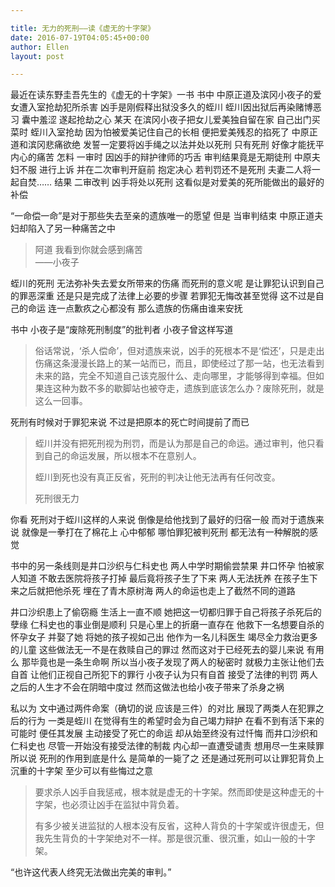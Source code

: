 ```yaml
---

title: 无力的死刑——读《虚无的十字架》
date: 2016-07-19T04:05:45+00:00
author: Ellen
layout: post

---
```

最近在读东野圭吾先生的《虚无的十字架》一书 书中 中原正道及滨冈小夜子的爱女遭入室抢劫犯所杀害 凶手是刚假释出狱没多久的蛭川 蛭川因出狱后再染赌博恶习 囊中羞涩 遂起抢劫之心 某天 在滨冈小夜子把女儿爱美独自留在家 自己出门买菜时 蛭川入室抢劫 因为怕被爱美记住自己的长相 便把爱美残忍的掐死了<!--more--> 中原正道和滨冈悲痛欲绝 发誓一定要将凶手绳之以法并处以死刑 只有死刑 好像才能抚平内心的痛苦 怎料 一审时 因凶手的辩护律师的巧舌 审判结果竟是无期徒刑 中原夫妇不服 进行上诉 并在二次审判开庭前 抱定决心 若判罚还不是死刑 夫妻二人将一起自焚…… 结果 二审改判 凶手将处以死刑 这看似是对爱美的死所能做出的最好的补偿

“一命偿一命”是对于那些失去至亲的遗族唯一的愿望 但是 当审判结束 中原正道夫妇却陷入了另一种痛苦之中

> 阿道 我看到你就会感到痛苦  
  ——小夜子

蛭川的死刑 无法弥补失去爱女所带来的伤痛 而死刑的意义呢 是让罪犯认识到自己的罪恶深重 还是只是完成了法律上必要的步骤 若罪犯无悔改甚至觉得 这不过是自己的命运 连一点歉疚之心都没有 那么遗族的伤痛由谁来安抚

书中 小夜子是“废除死刑制度”的批判者 小夜子曾这样写道

> 俗话常说，‘杀人偿命’，但对遗族来说，凶手的死根本不是‘偿还’，只是走出伤痛这条漫漫长路上的某一站而已，而且，即使经过了那一站，也无法看到未来的路，完全不知道自己该克服什么、走向哪里，才能够得到幸福。但如果连这种为数不多的歇脚站也被夺走，遗族到底该怎么办？废除死刑，就是这么一回事。

死刑有时候对于罪犯来说 不过是把原本的死亡时间提前了而已

> 蛭川并没有把死刑视为刑罚，而是认为那是自己的命运。通过审判，他只看到自己的命运发展，所以根本不在意别人。
> 
> 蛭川到死也没有真正反省，死刑的判决让他无法再有任何改变。
> 
> 死刑很无力

你看 死刑对于蛭川这样的人来说 倒像是给他找到了最好的归宿一般 而对于遗族来说 就像是一拳打在了棉花上 心中郁郁 哪怕罪犯被判死刑 都无法有一种解脱的感觉

书中的另一条线则是井口沙织与仁科史也 两人中学时期偷尝禁果 井口怀孕 怕被家人知道 不敢去医院将孩子打掉 最后竟将孩子生了下来 两人无法抚养 在孩子生下来之后就把他杀死 埋在了青木原树海 两人的命运也走上了截然不同的道路

井口沙织患上了偷窃瘾 生活上一直不顺 她把这一切都归罪于自己将孩子杀死后的孽缘 仁科史也的事业倒是顺利 只是心里上的折磨一直存在 他救下一名想要自杀的怀孕女子 并娶了她 将她的孩子视如己出 他作为一名儿科医生 竭尽全力救治更多的儿童 这些做法无一不是在救赎自己的罪过 然而这对于已经死去的婴儿来说 有用么 那毕竟也是一条生命啊 所以当小夜子发现了两人的秘密时 就极力主张让他们去自首 让他们正视自己所犯下的罪行 小夜子认为只有自首 接受了法律的判罚 两人之后的人生才不会在阴暗中度过 然而这做法也给小夜子带来了杀身之祸

私以为 文中通过两件命案（确切的说 应该是三件）的对比 展现了两类人在犯罪之后的行为 一类是蛭川 在觉得有生的希望时会为自己竭力辩护 在看不到有活下来的可能时 便任其发展 主动接受了死亡的命运 却从始至终没有过忏悔 而井口沙织和仁科史也 尽管一开始没有接受法律的制裁 内心却一直遭受谴责 想用尽一生来赎罪 所以说 死刑的作用到底是什么 是简单的一毙了之 还是通过死刑可以让罪犯背负上沉重的十字架 至少可以有些悔过之意

> 要求杀人凶手自我惩戒，根本就是虚无的十字架。然而即使是这种虚无的十字架，也必须让凶手在监狱中背负着。
> 
> 有多少被关进监狱的人根本没有反省，这种人背负的十字架或许很虚无，但我先生背负的十字架绝对不一样。那是很沉重、很沉重，如山一般的十字架。

“也许这代表人终究无法做出完美的审判。”
